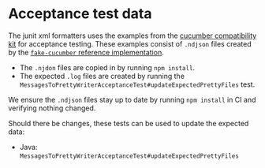 # Acceptance test data

The junit xml formatters uses the examples from the [cucumber compatibility kit](https://github.com/cucumber/compatibility-kit)
for acceptance testing. These examples consist of `.ndjson` files created by
the [`fake-cucumber` reference implementation](https://github.com/cucumber/fake-cucumber).

* The `.njdon` files are copied in by running `npm install`.
* The expected `.log` files are created by running the
  `MessagesToPrettyWriterAcceptanceTest#updateExpectedPrettyFiles` test.

We ensure the `.ndjson` files stay up to date by running `npm install` in CI
and verifying nothing changed.

Should there be changes, these tests can be used to update the expected data:
 * Java: `MessagesToPrettyWriterAcceptanceTest#updateExpectedPrettyFiles`
